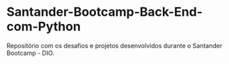 # Santander-Bootcamp-Back-End-com-Python
Repositório com os desafios e projetos desenvolvidos durante o Santander Bootcamp - DIO.
